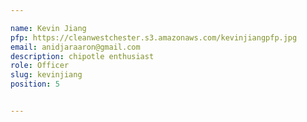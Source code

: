 ```yaml
---

name: Kevin Jiang
pfp: https://cleanwestchester.s3.amazonaws.com/kevinjiangpfp.jpg
email: anidjaraaron@gmail.com
description: chipotle enthusiast
role: Officer
slug: kevinjiang
position: 5


---
```


